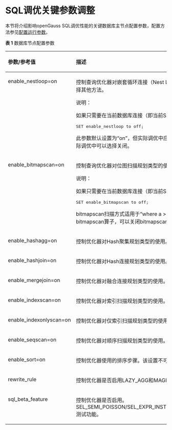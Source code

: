 # SQL调优关键参数调整<a name="ZH-CN_TOPIC_0289900358"></a>

本节将介绍影响openGauss SQL调优性能的关键数据库主节点配置参数，配置方法参见[配置运行参数](配置运行参数.md)。

**表 1**  数据库节点配置参数

<a name="zh-cn_topic_0283136922_zh-cn_topic_0237121530_zh-cn_topic_0073253807_zh-cn_topic_0062520027_table6114302"></a>
<table><thead align="left"><tr id="zh-cn_topic_0283136922_zh-cn_topic_0237121530_zh-cn_topic_0073253807_zh-cn_topic_0062520027_row21522166"><th class="cellrowborder" valign="top" width="26.5%" id="mcps1.2.3.1.1"><p id="zh-cn_topic_0283136922_zh-cn_topic_0237121530_zh-cn_topic_0073253807_zh-cn_topic_0062520027_p65573909"><a name="zh-cn_topic_0283136922_zh-cn_topic_0237121530_zh-cn_topic_0073253807_zh-cn_topic_0062520027_p65573909"></a><a name="zh-cn_topic_0283136922_zh-cn_topic_0237121530_zh-cn_topic_0073253807_zh-cn_topic_0062520027_p65573909"></a>参数/参考值</p>
</th>
<th class="cellrowborder" valign="top" width="73.5%" id="mcps1.2.3.1.2"><p id="zh-cn_topic_0283136922_zh-cn_topic_0237121530_zh-cn_topic_0073253807_zh-cn_topic_0062520027_p9886408"><a name="zh-cn_topic_0283136922_zh-cn_topic_0237121530_zh-cn_topic_0073253807_zh-cn_topic_0062520027_p9886408"></a><a name="zh-cn_topic_0283136922_zh-cn_topic_0237121530_zh-cn_topic_0073253807_zh-cn_topic_0062520027_p9886408"></a>描述</p>
</th>
</tr>
</thead>
<tbody><tr id="zh-cn_topic_0283136922_zh-cn_topic_0237121530_zh-cn_topic_0073253807_zh-cn_topic_0062520027_row59628243"><td class="cellrowborder" valign="top" width="26.5%" headers="mcps1.2.3.1.1 "><p id="zh-cn_topic_0283136922_zh-cn_topic_0237121530_zh-cn_topic_0073253807_zh-cn_topic_0062520027_p65158399"><a name="zh-cn_topic_0283136922_zh-cn_topic_0237121530_zh-cn_topic_0073253807_zh-cn_topic_0062520027_p65158399"></a><a name="zh-cn_topic_0283136922_zh-cn_topic_0237121530_zh-cn_topic_0073253807_zh-cn_topic_0062520027_p65158399"></a>enable_nestloop=on</p>
</td>
<td class="cellrowborder" valign="top" width="73.5%" headers="mcps1.2.3.1.2 "><p id="zh-cn_topic_0283136922_zh-cn_topic_0237121530_zh-cn_topic_0073253807_zh-cn_topic_0062520027_p43339000"><a name="zh-cn_topic_0283136922_zh-cn_topic_0237121530_zh-cn_topic_0073253807_zh-cn_topic_0062520027_p43339000"></a><a name="zh-cn_topic_0283136922_zh-cn_topic_0237121530_zh-cn_topic_0073253807_zh-cn_topic_0062520027_p43339000"></a>控制查询优化器对嵌套循环连接（Nest Loop Join）类型的使用。当设置为“on”后，优化器优先使用Nest Loop Join；当设置为“off”后，优化器在存在其他方法时将优先选择其他方法。</p>
<div class="note" id="zh-cn_topic_0283136922_zh-cn_topic_0237121530_zh-cn_topic_0073253807_zh-cn_topic_0062520027_note1238574948"><a name="zh-cn_topic_0283136922_zh-cn_topic_0237121530_zh-cn_topic_0073253807_zh-cn_topic_0062520027_note1238574948"></a><a name="zh-cn_topic_0283136922_zh-cn_topic_0237121530_zh-cn_topic_0073253807_zh-cn_topic_0062520027_note1238574948"></a><span class="notetitle"> 说明： </span><div class="notebody"><p id="zh-cn_topic_0283136922_zh-cn_topic_0237121530_zh-cn_topic_0073253807_zh-cn_topic_0062520027_p19810311241"><a name="zh-cn_topic_0283136922_zh-cn_topic_0237121530_zh-cn_topic_0073253807_zh-cn_topic_0062520027_p19810311241"></a><a name="zh-cn_topic_0283136922_zh-cn_topic_0237121530_zh-cn_topic_0073253807_zh-cn_topic_0062520027_p19810311241"></a>如果只需要在当前数据库连接（即当前Session）中临时更改该参数值，则只需要在SQL语句中执行如下命令：</p>
<a name="zh-cn_topic_0283136922_zh-cn_topic_0237121530_zh-cn_topic_0073253807_zh-cn_topic_0062520027_screen181041115417"></a><a name="zh-cn_topic_0283136922_zh-cn_topic_0237121530_zh-cn_topic_0073253807_zh-cn_topic_0062520027_screen181041115417"></a><pre class="screen" codetype="Sql" id="zh-cn_topic_0283136922_zh-cn_topic_0237121530_zh-cn_topic_0073253807_zh-cn_topic_0062520027_screen181041115417">SET enable_nestloop to off;</pre>
</div></div>
<p id="zh-cn_topic_0283136922_zh-cn_topic_0237121530_zh-cn_topic_0073253807_zh-cn_topic_0062520027_p33568521162216"><a name="zh-cn_topic_0283136922_zh-cn_topic_0237121530_zh-cn_topic_0073253807_zh-cn_topic_0062520027_p33568521162216"></a><a name="zh-cn_topic_0283136922_zh-cn_topic_0237121530_zh-cn_topic_0073253807_zh-cn_topic_0062520027_p33568521162216"></a>此参数默认设置为“on”，但实际调优中应根据情况选择是否关闭。一般情况下，在三种join方式（Nested Loop、Merge Join和Hash Join）里，Nested Loop性能较差，实际调优中可以选择关闭。</p>
</td>
</tr>
<tr id="zh-cn_topic_0283136922_zh-cn_topic_0237121530_zh-cn_topic_0073253807_zh-cn_topic_0062520027_row24129853"><td class="cellrowborder" valign="top" width="26.5%" headers="mcps1.2.3.1.1 "><p id="zh-cn_topic_0283136922_zh-cn_topic_0237121530_zh-cn_topic_0073253807_zh-cn_topic_0062520027_p8361080"><a name="zh-cn_topic_0283136922_zh-cn_topic_0237121530_zh-cn_topic_0073253807_zh-cn_topic_0062520027_p8361080"></a><a name="zh-cn_topic_0283136922_zh-cn_topic_0237121530_zh-cn_topic_0073253807_zh-cn_topic_0062520027_p8361080"></a>enable_bitmapscan=on</p>
</td>
<td class="cellrowborder" valign="top" width="73.5%" headers="mcps1.2.3.1.2 "><p id="zh-cn_topic_0283136922_zh-cn_topic_0237121530_zh-cn_topic_0073253807_zh-cn_topic_0062520027_p6158855"><a name="zh-cn_topic_0283136922_zh-cn_topic_0237121530_zh-cn_topic_0073253807_zh-cn_topic_0062520027_p6158855"></a><a name="zh-cn_topic_0283136922_zh-cn_topic_0237121530_zh-cn_topic_0073253807_zh-cn_topic_0062520027_p6158855"></a>控制查询优化器对位图扫描规划类型的使用。设置为“on”，表示使用；设置为“off”，表示不使用。</p>
<div class="note" id="zh-cn_topic_0283136922_zh-cn_topic_0237121530_zh-cn_topic_0073253807_zh-cn_topic_0062520027_note1657011214411"><a name="zh-cn_topic_0283136922_zh-cn_topic_0237121530_zh-cn_topic_0073253807_zh-cn_topic_0062520027_note1657011214411"></a><a name="zh-cn_topic_0283136922_zh-cn_topic_0237121530_zh-cn_topic_0073253807_zh-cn_topic_0062520027_note1657011214411"></a><span class="notetitle"> 说明： </span><div class="notebody"><p id="zh-cn_topic_0283136922_zh-cn_topic_0237121530_zh-cn_topic_0073253807_zh-cn_topic_0062520027_p747814301147"><a name="zh-cn_topic_0283136922_zh-cn_topic_0237121530_zh-cn_topic_0073253807_zh-cn_topic_0062520027_p747814301147"></a><a name="zh-cn_topic_0283136922_zh-cn_topic_0237121530_zh-cn_topic_0073253807_zh-cn_topic_0062520027_p747814301147"></a>如果只需要在当前数据库连接（即当前Session）中临时更改该参数值，则只需要在SQL语句中执行命令如下命令：</p>
<a name="zh-cn_topic_0283136922_zh-cn_topic_0237121530_zh-cn_topic_0073253807_zh-cn_topic_0062520027_screen124788309416"></a><a name="zh-cn_topic_0283136922_zh-cn_topic_0237121530_zh-cn_topic_0073253807_zh-cn_topic_0062520027_screen124788309416"></a><pre class="screen" codetype="Sql" id="zh-cn_topic_0283136922_zh-cn_topic_0237121530_zh-cn_topic_0073253807_zh-cn_topic_0062520027_screen124788309416">SET enable_bitmapscan to off;</pre>
</div></div>
<p id="zh-cn_topic_0283136922_zh-cn_topic_0237121530_zh-cn_topic_0073253807_zh-cn_topic_0062520027_p36534824162516"><a name="zh-cn_topic_0283136922_zh-cn_topic_0237121530_zh-cn_topic_0073253807_zh-cn_topic_0062520027_p36534824162516"></a><a name="zh-cn_topic_0283136922_zh-cn_topic_0237121530_zh-cn_topic_0073253807_zh-cn_topic_0062520027_p36534824162516"></a>bitmapscan扫描方式适用于“where a &gt; 1 and b &gt; 1”且a列和b列都有索引这种查询条件，但有时其性能不如indexscan。因此，现场调优如发现查询性能较差且计划中有bitmapscan算子，可以关闭bitmapscan，看性能是否有提升。</p>
</td>
</tr>
<tr id="zh-cn_topic_0283136922_zh-cn_topic_0237121530_zh-cn_topic_0073253807_zh-cn_topic_0062520027_row3177297143544"><td class="cellrowborder" valign="top" width="26.5%" headers="mcps1.2.3.1.1 "><p id="zh-cn_topic_0283136922_zh-cn_topic_0237121530_zh-cn_topic_0073253807_zh-cn_topic_0062520027_p66890776143554"><a name="zh-cn_topic_0283136922_zh-cn_topic_0237121530_zh-cn_topic_0073253807_zh-cn_topic_0062520027_p66890776143554"></a><a name="zh-cn_topic_0283136922_zh-cn_topic_0237121530_zh-cn_topic_0073253807_zh-cn_topic_0062520027_p66890776143554"></a>enable_hashagg=on</p>
</td>
<td class="cellrowborder" valign="top" width="73.5%" headers="mcps1.2.3.1.2 "><p id="zh-cn_topic_0283136922_zh-cn_topic_0237121530_zh-cn_topic_0073253807_zh-cn_topic_0062520027_p34548229143544"><a name="zh-cn_topic_0283136922_zh-cn_topic_0237121530_zh-cn_topic_0073253807_zh-cn_topic_0062520027_p34548229143544"></a><a name="zh-cn_topic_0283136922_zh-cn_topic_0237121530_zh-cn_topic_0073253807_zh-cn_topic_0062520027_p34548229143544"></a>控制优化器对Hash聚集规划类型的使用。</p>
</td>
</tr>
<tr id="zh-cn_topic_0283136922_zh-cn_topic_0237121530_zh-cn_topic_0073253807_zh-cn_topic_0062520027_row21449639145156"><td class="cellrowborder" valign="top" width="26.5%" headers="mcps1.2.3.1.1 "><p id="zh-cn_topic_0283136922_zh-cn_topic_0237121530_zh-cn_topic_0073253807_zh-cn_topic_0062520027_p4800916314528"><a name="zh-cn_topic_0283136922_zh-cn_topic_0237121530_zh-cn_topic_0073253807_zh-cn_topic_0062520027_p4800916314528"></a><a name="zh-cn_topic_0283136922_zh-cn_topic_0237121530_zh-cn_topic_0073253807_zh-cn_topic_0062520027_p4800916314528"></a>enable_hashjoin=on</p>
</td>
<td class="cellrowborder" valign="top" width="73.5%" headers="mcps1.2.3.1.2 "><p id="zh-cn_topic_0283136922_zh-cn_topic_0237121530_zh-cn_topic_0073253807_zh-cn_topic_0062520027_p3794196145156"><a name="zh-cn_topic_0283136922_zh-cn_topic_0237121530_zh-cn_topic_0073253807_zh-cn_topic_0062520027_p3794196145156"></a><a name="zh-cn_topic_0283136922_zh-cn_topic_0237121530_zh-cn_topic_0073253807_zh-cn_topic_0062520027_p3794196145156"></a>控制优化器对Hash连接规划类型的使用。</p>
</td>
</tr>
<tr id="zh-cn_topic_0283136922_zh-cn_topic_0237121530_zh-cn_topic_0073253807_zh-cn_topic_0062520027_row31678976115536"><td class="cellrowborder" valign="top" width="26.5%" headers="mcps1.2.3.1.1 "><p id="zh-cn_topic_0283136922_zh-cn_topic_0237121530_zh-cn_topic_0073253807_zh-cn_topic_0062520027_p15860301115536"><a name="zh-cn_topic_0283136922_zh-cn_topic_0237121530_zh-cn_topic_0073253807_zh-cn_topic_0062520027_p15860301115536"></a><a name="zh-cn_topic_0283136922_zh-cn_topic_0237121530_zh-cn_topic_0073253807_zh-cn_topic_0062520027_p15860301115536"></a>enable_mergejoin=on</p>
</td>
<td class="cellrowborder" valign="top" width="73.5%" headers="mcps1.2.3.1.2 "><p id="zh-cn_topic_0283136922_zh-cn_topic_0237121530_zh-cn_topic_0073253807_zh-cn_topic_0062520027_p31236364115637"><a name="zh-cn_topic_0283136922_zh-cn_topic_0237121530_zh-cn_topic_0073253807_zh-cn_topic_0062520027_p31236364115637"></a><a name="zh-cn_topic_0283136922_zh-cn_topic_0237121530_zh-cn_topic_0073253807_zh-cn_topic_0062520027_p31236364115637"></a>控制优化器对融合连接规划类型的使用。</p>
</td>
</tr>
<tr id="zh-cn_topic_0283136922_zh-cn_topic_0237121530_zh-cn_topic_0073253807_zh-cn_topic_0062520027_row65339861145225"><td class="cellrowborder" valign="top" width="26.5%" headers="mcps1.2.3.1.1 "><p id="zh-cn_topic_0283136922_zh-cn_topic_0237121530_zh-cn_topic_0073253807_zh-cn_topic_0062520027_p41108231145313"><a name="zh-cn_topic_0283136922_zh-cn_topic_0237121530_zh-cn_topic_0073253807_zh-cn_topic_0062520027_p41108231145313"></a><a name="zh-cn_topic_0283136922_zh-cn_topic_0237121530_zh-cn_topic_0073253807_zh-cn_topic_0062520027_p41108231145313"></a>enable_indexscan=on</p>
</td>
<td class="cellrowborder" valign="top" width="73.5%" headers="mcps1.2.3.1.2 "><p id="zh-cn_topic_0283136922_zh-cn_topic_0237121530_zh-cn_topic_0073253807_zh-cn_topic_0062520027_p52574139145225"><a name="zh-cn_topic_0283136922_zh-cn_topic_0237121530_zh-cn_topic_0073253807_zh-cn_topic_0062520027_p52574139145225"></a><a name="zh-cn_topic_0283136922_zh-cn_topic_0237121530_zh-cn_topic_0073253807_zh-cn_topic_0062520027_p52574139145225"></a>控制优化器对索引扫描规划类型的使用。</p>
</td>
</tr>
<tr id="zh-cn_topic_0283136922_zh-cn_topic_0237121530_zh-cn_topic_0073253807_zh-cn_topic_0062520027_row25784757145225"><td class="cellrowborder" valign="top" width="26.5%" headers="mcps1.2.3.1.1 "><p id="zh-cn_topic_0283136922_zh-cn_topic_0237121530_zh-cn_topic_0073253807_zh-cn_topic_0062520027_p4524365214542"><a name="zh-cn_topic_0283136922_zh-cn_topic_0237121530_zh-cn_topic_0073253807_zh-cn_topic_0062520027_p4524365214542"></a><a name="zh-cn_topic_0283136922_zh-cn_topic_0237121530_zh-cn_topic_0073253807_zh-cn_topic_0062520027_p4524365214542"></a>enable_indexonlyscan=on</p>
</td>
<td class="cellrowborder" valign="top" width="73.5%" headers="mcps1.2.3.1.2 "><p id="zh-cn_topic_0283136922_zh-cn_topic_0237121530_zh-cn_topic_0073253807_zh-cn_topic_0062520027_p6606196145225"><a name="zh-cn_topic_0283136922_zh-cn_topic_0237121530_zh-cn_topic_0073253807_zh-cn_topic_0062520027_p6606196145225"></a><a name="zh-cn_topic_0283136922_zh-cn_topic_0237121530_zh-cn_topic_0073253807_zh-cn_topic_0062520027_p6606196145225"></a>控制优化器对仅索引扫描规划类型的使用。</p>
</td>
</tr>
<tr id="zh-cn_topic_0283136922_zh-cn_topic_0237121530_zh-cn_topic_0073253807_zh-cn_topic_0062520027_row50364799145216"><td class="cellrowborder" valign="top" width="26.5%" headers="mcps1.2.3.1.1 "><p id="zh-cn_topic_0283136922_zh-cn_topic_0237121530_zh-cn_topic_0073253807_zh-cn_topic_0062520027_p18607282145410"><a name="zh-cn_topic_0283136922_zh-cn_topic_0237121530_zh-cn_topic_0073253807_zh-cn_topic_0062520027_p18607282145410"></a><a name="zh-cn_topic_0283136922_zh-cn_topic_0237121530_zh-cn_topic_0073253807_zh-cn_topic_0062520027_p18607282145410"></a>enable_seqscan=on</p>
</td>
<td class="cellrowborder" valign="top" width="73.5%" headers="mcps1.2.3.1.2 "><p id="zh-cn_topic_0283136922_zh-cn_topic_0237121530_zh-cn_topic_0073253807_zh-cn_topic_0062520027_p66511650145216"><a name="zh-cn_topic_0283136922_zh-cn_topic_0237121530_zh-cn_topic_0073253807_zh-cn_topic_0062520027_p66511650145216"></a><a name="zh-cn_topic_0283136922_zh-cn_topic_0237121530_zh-cn_topic_0073253807_zh-cn_topic_0062520027_p66511650145216"></a>控制优化器对顺序扫描规划类型的使用。完全消除顺序扫描是不可能的，但是关闭这个变量会让优化器在存在其他方法的时候优先选择其他方法。</p>
</td>
</tr>
<tr id="zh-cn_topic_0283136922_zh-cn_topic_0237121530_zh-cn_topic_0073253807_zh-cn_topic_0062520027_row36952817145219"><td class="cellrowborder" valign="top" width="26.5%" headers="mcps1.2.3.1.1 "><p id="zh-cn_topic_0283136922_zh-cn_topic_0237121530_zh-cn_topic_0073253807_zh-cn_topic_0062520027_p5455969145417"><a name="zh-cn_topic_0283136922_zh-cn_topic_0237121530_zh-cn_topic_0073253807_zh-cn_topic_0062520027_p5455969145417"></a><a name="zh-cn_topic_0283136922_zh-cn_topic_0237121530_zh-cn_topic_0073253807_zh-cn_topic_0062520027_p5455969145417"></a>enable_sort=on</p>
</td>
<td class="cellrowborder" valign="top" width="73.5%" headers="mcps1.2.3.1.2 "><p id="zh-cn_topic_0283136922_zh-cn_topic_0237121530_zh-cn_topic_0073253807_zh-cn_topic_0062520027_p50220297145219"><a name="zh-cn_topic_0283136922_zh-cn_topic_0237121530_zh-cn_topic_0073253807_zh-cn_topic_0062520027_p50220297145219"></a><a name="zh-cn_topic_0283136922_zh-cn_topic_0237121530_zh-cn_topic_0073253807_zh-cn_topic_0062520027_p50220297145219"></a>控制优化器使用的排序步骤。该设置不可能完全消除明确的排序，但是关闭这个变量可以让优化器在存在其他方法的时候优先选择其他方法。</p>
</td>
</tr>
<tr id="zh-cn_topic_0283136922_zh-cn_topic_0237121530_row91254119407"><td class="cellrowborder" valign="top" width="26.5%" headers="mcps1.2.3.1.1 "><p id="zh-cn_topic_0283136922_zh-cn_topic_0237121530_p5125511194014"><a name="zh-cn_topic_0283136922_zh-cn_topic_0237121530_p5125511194014"></a><a name="zh-cn_topic_0283136922_zh-cn_topic_0237121530_p5125511194014"></a>rewrite_rule</p>
</td>
<td class="cellrowborder" valign="top" width="73.5%" headers="mcps1.2.3.1.2 "><p id="zh-cn_topic_0283136922_zh-cn_topic_0237121530_p3125411124017"><a name="zh-cn_topic_0283136922_zh-cn_topic_0237121530_p3125411124017"></a><a name="zh-cn_topic_0283136922_zh-cn_topic_0237121530_p3125411124017"></a>控制优化器是否启用LAZY_AGG和MAGIC_SET重写规则。</p>
</td>
</tr>
<tr id="row15768191461612"><td class="cellrowborder" valign="top" width="26.5%" headers="mcps1.2.3.1.1 "><p id="p076951417163"><a name="p076951417163"></a><a name="p076951417163"></a>sql_beta_feature</p>
</td>
<td class="cellrowborder" valign="top" width="73.5%" headers="mcps1.2.3.1.2 "><p id="p1676941418160"><a name="p1676941418160"></a><a name="p1676941418160"></a>控制优化器是否启用。SEL_SEMI_POISSON/SEL_EXPR_INSTR/PARAM_PATH_GEN/RAND_COST_OPT/PARAM_PATH_OPT/PAGE_EST_OPT/CANONICAL_PATHKEY/PARTITION_OPFUSION测试功能。</p>
</td>
</tr>
</tbody>
</table>


